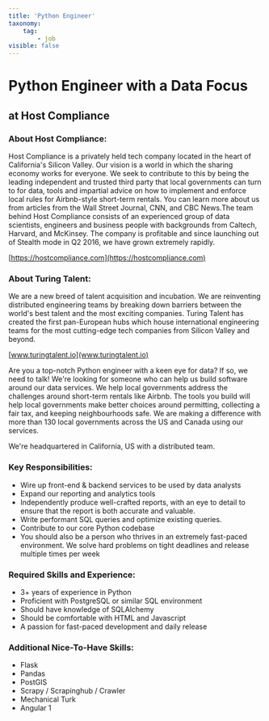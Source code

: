 ```yaml
---
title: 'Python Engineer'
taxonomy:
    tag:
        - job
visible: false
---
```


# Python Engineer with a Data Focus
## at Host Compliance
### About Host Compliance:
Host Compliance is a privately held tech company located in the heart of California's Silicon Valley. Our vision is a world in which the sharing economy works for everyone. We seek to contribute to this by being the leading independent and trusted third party that local governments can turn to for data, tools and impartial advice on how to implement and enforce local rules for Airbnb-style short-term rentals. You can learn more about us from articles from the Wall Street Journal, CNN, and CBC News.The team behind Host Compliance consists of an experienced group of data scientists, engineers and business people with backgrounds from Caltech, Harvard, and McKinsey. The company is profitable and since launching out of Stealth mode in Q2 2016, we have grown extremely rapidly.

[https://hostcompliance.com](https://hostcompliance.com)

### About Turing Talent:
We are a new breed of talent acquisition and incubation. We are reinventing distributed engineering teams by breaking down barriers between the world's best talent and the most exciting companies. Turing Talent has created the first pan-European hubs which house international engineering teams for the most cutting-edge tech companies from Silicon Valley and beyond.

[www.turingtalent.io](www.turingtalent.io)

Are you a top-notch Python engineer with a keen eye for data? If so, we need to talk! We're looking for someone who can help us build software around our data services. We help local governments address the challenges around short-term rentals like Airbnb. The tools you build will help local governments make better choices around permitting, collecting a fair tax, and keeping neighbourhoods safe. We are making a difference with more than 130 local governments across the US and Canada using our services. 

We're headquartered in California, US with a distributed team. 

### Key Responsibilities: 

* Wire up front-end & backend services to be used by data analysts
* Expand our reporting and analytics tools
* Independently produce well-crafted reports, with an eye to detail to ensure that the report is both accurate and valuable.
* Write performant SQL queries and optimize existing queries.
* Contribute to our core Python codebase
* You should also be a person who thrives in an extremely fast-paced environment. We solve hard problems on tight deadlines and release multiple times per week

### Required Skills and Experience:
* 3+ years of experience in Python
* Proficient with PostgreSQL or similar SQL environment
* Should have knowledge of SQLAlchemy
* Should be comfortable with HTML and Javascript
* A passion for fast-paced development and daily release

### Additional Nice-To-Have Skills: 
* Flask
* Pandas
* PostGIS
* Scrapy / Scrapinghub / Crawler
* Mechanical Turk
* Angular 1